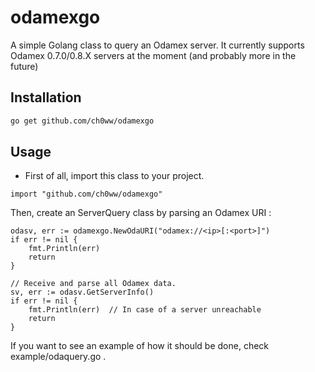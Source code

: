 # odamexgo
A simple Golang class to query an Odamex server. It currently supports Odamex 0.7.0/0.8.X servers at the moment (and probably more in the future)

## Installation
```bash
go get github.com/ch0ww/odamexgo
```

## Usage
- First of all, import this class to your project.
```golang
import "github.com/ch0ww/odamexgo"
```

Then, create an ServerQuery class by parsing an Odamex URI :
```golang
odasv, err := odamexgo.NewOdaURI("odamex://<ip>[:<port>]")
if err != nil {
    fmt.Println(err)
    return
}

// Receive and parse all Odamex data.
sv, err := odasv.GetServerInfo()
if err != nil {
    fmt.Println(err)  // In case of a server unreachable
    return
}
```

If you want to see an example of how it should be done, check example/odaquery.go .
